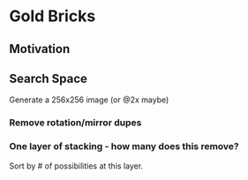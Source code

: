 # Gold Bricks

## Motivation

## Search Space
Generate a 256x256 image (or @2x maybe)

### Remove rotation/mirror dupes


### One layer of stacking - how many does this remove?
Sort by # of possibilities at this layer.